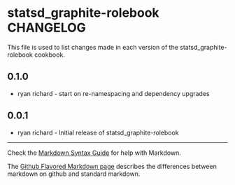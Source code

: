 statsd_graphite-rolebook CHANGELOG
==================================

This file is used to list changes made in each version of the statsd_graphite-rolebook cookbook.

0.1.0
-----
- ryan richard - start on re-namespacing and dependency upgrades

0.0.1
-----
- ryan richard - Initial release of statsd_graphite-rolebook

- - -
Check the [Markdown Syntax Guide](http://daringfireball.net/projects/markdown/syntax) for help with Markdown.

The [Github Flavored Markdown page](http://github.github.com/github-flavored-markdown/) describes the differences between markdown on github and standard markdown.
